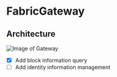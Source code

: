 # FabricGateway
## Architecture
![Image of Gateway](https://github.com/juliofeng/Picture/blob/main/GatewayArch.png)

- [x] Add block information query
- [ ] Add identity information management
